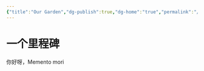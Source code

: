 ```yaml
---
{"title":"Our Garden","dg-publish":true,"dg-home":"true","permalink":"/Garden/一个里程碑/","tags":["gardenEntry"],"dgPassFrontmatter":true,"noteIcon":""}
---
```


# 一个里程碑

你好呀，Memento  mori